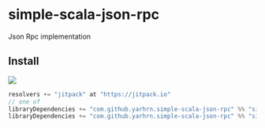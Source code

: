 # simple-scala-json-rpc

Json Rpc implementation

## Install
[![](https://jitpack.io/v/yarhrn/simple-scala-json-rpc.svg)](https://jitpack.io/#yarhrn/simple-scala-json-rpc)

```scala
resolvers += "jitpack" at "https://jitpack.io"
// one of
libraryDependencies += "com.github.yarhrn.simple-scala-json-rpc" %% "simple-scala-json-rpc-core" % "v{take version from badge above}"	
libraryDependencies += "com.github.yarhrn.simple-scala-json-rpc" %% "simple-scala-json-rpc-sttp" % "v{take version from badge above}"	
```
